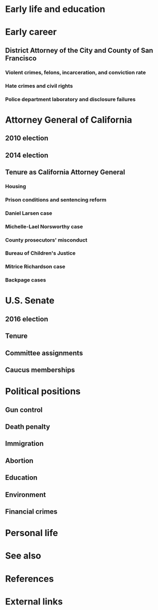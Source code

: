 # 
# Early life and education
# Early career
## District Attorney of the City and County of San Francisco
### Violent crimes, felons, incarceration, and conviction rate
### Hate crimes and civil rights
### Police department laboratory and disclosure failures
# Attorney General of California
## 2010 election
## 2014 election
## Tenure as California Attorney General
### Housing
### Prison conditions and sentencing reform
### Daniel Larsen case
### Michelle-Lael Norsworthy case
### County prosecutors' misconduct
### Bureau of Children's Justice
### Mitrice Richardson case
### Backpage cases
# U.S. Senate
## 2016 election
## Tenure
## Committee assignments
## Caucus memberships
# Political positions
## Gun control
## Death penalty
## Immigration
## Abortion
## Education
## Environment
## Financial crimes
# Personal life
# See also
# References
# External links
